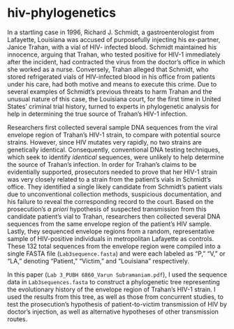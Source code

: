 # hiv-phylogenetics
In a startling case in 1996, Richard J. Schmidt, a gastroenterologist from Lafayette, Louisiana was accused of purposefully injecting his ex-partner, Janice Trahan, with a vial of HIV- infected blood. Schmidt maintained his innocence, arguing that Trahan, who tested positive for HIV-1 immediately after the incident, had contracted the virus from the doctor’s office in which she worked as a nurse. Conversely, Trahan alleged that Schmidt, who stored refrigerated vials of HIV-infected blood in his office from patients under his care, had both motive and means to execute this crime. Due to several examples of Schmidt’s previous threats to harm Trahan and the unusual nature of this case, the Louisiana court, for the first time in United States’ criminal trial history, turned to experts in phylogenetic analysis for help in determining the true source of Trahan’s HIV-1 infection.
  
Researchers first collected several sample DNA sequences from the viral envelope region of Trahan’s HIV-1 strain, to compare with potential source strains. However, since HIV mutates very rapidly, no two strains are genetically identical. Consequently, conventional DNA testing techniques, which seek to identify _identical_ sequences, were unlikely to help determine the source of Trahan’s infection. In order for Trahan’s claims to be evidentially supported, prosecutors needed to prove that her HIV-1 strain was very closely related to a strain from the patient’s vials in Schmidt’s office. They identified a single likely candidate from Schmidt’s patient vials due to unconventional collection methods, suspicious documentation, and his failure to reveal the corresponding record to the court. Based on the prosecution’s _a priori_ hypothesis of suspected transmission from this candidate patient’s vial to Trahan, researchers then collected several DNA sequences from the same envelope region of the patient’s HIV sample. Lastly, they sequenced envelope regions from a random, representative sample of HIV-positive individuals in metropolitan Lafayette as controls. These 132 total sequences from the envelope region were compiled into a single FASTA file (`Lab3sequence.fasta`) and were each labeled as “P,” “V,” or “LA,” denoting “Patient,” “Victim,” and “Louisiana” respectively.

In this paper (`Lab 3_PUBH 6860_Varun Subramaniam.pdf`), I used the sequence data in `Lab3sequences.fasta` to construct a phylogenetic tree representing the evolutionary history of the envelope region of Trahan’s HIV-1 strain. I used the results from this tree, as well as those from concurrent studies, to test the prosecution’s hypothesis of patient-to-victim transmission of HIV by doctor’s injection, as well as alternative hypotheses of other transmission routes.
